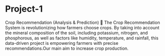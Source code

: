 # Project-1
Crop Recommendation (Analysis & Prediction)
🌟 The Crop Recommendation System is revolutionizing how farmers choose crops. By taking into account the mineral composition of the soil, including potassium, nitrogen, and phosphorous, as well as factors like humidity, temperature, and rainfall, this data-driven project is empowering farmers with precise recommendations.Our main aim to increase crop production.
